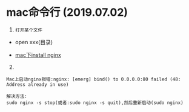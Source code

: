 # mac命令行 (2019.07.02)

1. `打开某个文件`
* open xxx(目录)

* [mac下install nginx](https://www.cnblogs.com/meng1314-shuai/p/8335140.html)

2. 
```
Mac上启动nginx报错:nginx: [emerg] bind() to 0.0.0.0:80 failed (48: Address already in use)
```
```
解决方法:
sudo nginx -s stop(或者:sudo nginx -s quit),然后重新启动(sudo nginx)
```